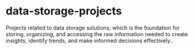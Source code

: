 # data-storage-projects
Projects related to data storage solutions, which is the foundation for storing, organizing, and accessing the raw information needed to create insights, identify trends, and make informed decisions effectively..
